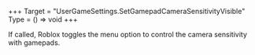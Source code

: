 +++
Target = "UserGameSettings.SetGamepadCameraSensitivityVisible"
Type = () => void
+++

If called, Roblox toggles the menu option to control the camera sensitivity with gamepads.